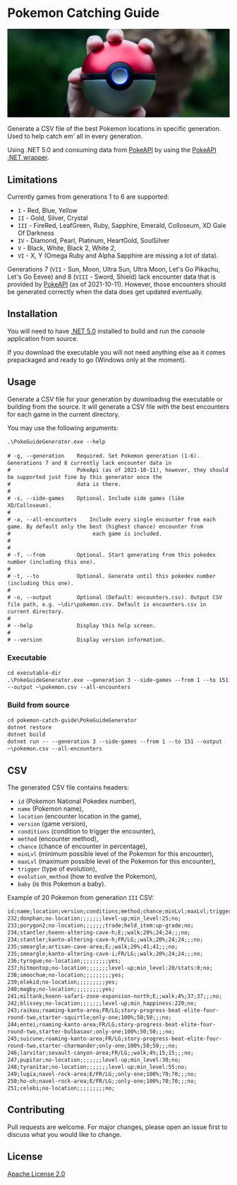 # Pokemon Catching Guide

![Banner](banner.jpg)

Generate a CSV file of the best Pokemon locations in specific generation. Used to help catch em' all in every generation.

Using .NET 5.0 and consuming data from [PokeAPI](https://pokeapi.co) by using the [PokeAPI .NET wrapper](https://github.com/mtrdp642/PokeApiNet).

## Limitations

Currently games from generations 1 to 6 are supported:
- `I` - Red, Blue, Yellow
- `II` - Gold, Silver, Crystal
- `III` - FireRed, LeafGreen, Ruby, Sapphire, Emerald, Colloseum, XD Gale Of Darkness
- `IV` - Diamond, Pearl, Platinum, HeartGold, SoulSilver
- `V` - Black, White, Black 2, White 2,
- `VI` - X, Y (Omega Ruby and Alpha Sapphire are missing a lot of data).

Generations 7 (`VII` - Sun, Moon, Ultra Sun, Ultra Moon, Let's Go Pikachu, Let's Go Eevee) and 8 (`VIII` - Sword, Shield) lack encounter data that is provided by [PokeAPI](https://pokeapi.co) (as of 2021-10-11). However, those encounters should be generated correctly when the data does get updated eventually.

## Installation

You will need to have [.NET 5.0](https://dotnet.microsoft.com/download/dotnet/5.0) installed to build and run the console application from source.

If you download the executable you will not need anything else as it comes prepackaged and ready to go (Windows only at the moment).

## Usage

Generate a CSV file for your generation by downloading the executable or building from the source. It will generate a CSV file with the best encounters for each game in the current directory.

You may use the following arguments:

```shell
.\PokeGuideGenerator.exe --help

# -g, --generation    Required. Set Pokemon generation (1-6). Generations 7 and 8 currently lack encounter data in
#                     PokeApi (as of 2021-10-11), however, they should be supported just fine by this generator once the
#                     data is there.
# 
# -s, --side-games    Optional. Include side games (like XD/Colloseum).
#
# -a, --all-encounters    Include every single encounter from each game. By default only the best (highest chance) encounter from
#                          each game is included.
#
# 
# -f, --from          Optional. Start generating from this pokedex number (including this one).
# 
# -t, --to            Optional. Generate until this pokedex number (including this one).
# 
# -o, --output        Optional (Default: encounters.csv). Output CSV file path, e.g. ~\dir\pokemon.csv. Default is encounters.csv in current directory.
# 
# --help              Display this help screen.
# 
# --version           Display version information.
```

### Executable

```shell
cd executable-dir
.\PokeGuideGenerator.exe --generation 3 --side-games --from 1 --to 151 --output ~\pokemon.csv --all-encounters
```

### Build from source

```shell
cd pokemon-catch-guide\PokeGuideGenerator
dotnet restore
dotnet build
dotnet run -- --generation 3 --side-games --from 1 --to 151 --output ~\pokemon.csv --all-encounters
```

## CSV

The generated CSV file contains headers:
  - `id` (Pokemon National Pokedex number),
  - `name` (Pokemon name),
  - `location` (encounter location in the game),
  - `version` (game version),
  - `conditions` (condition to trigger the encounter),
  - `method` (encounter method),
  - `chance` (chance of encounter in percentage),
  - `minLvl` (minimum possible level of the Pokemon for this encounter),
  - `maxLvl` (maximum possible level of the Pokemon for this encounter),
  - `trigger` (type of evolution),
  - `evolution_method` (how to evolve the Pokemon),
  - `baby` (is this Pokemon a baby).

Example of 20 Pokemon from generation `III` CSV:
```csv
id;name;location;version;conditions;method;chance;minLvl;maxLvl;trigger;evolution_method;baby;
232;donphan;no-location;;;;;;;level-up;min_level:25;no;
233;porygon2;no-location;;;;;;;trade;held_item:up-grade;no;
234;stantler;hoenn-altering-cave-h;E;;walk;20%;24;24;;;no;
234;stantler;kanto-altering-cave-h;FR/LG;;walk;20%;24;24;;;no;
235;smeargle;artisan-cave-area;E;;walk;20%;41;41;;;no;
235;smeargle;kanto-altering-cave-i;FR/LG;;walk;20%;24;24;;;no;
236;tyrogue;no-location;;;;;;;;;yes;
237;hitmontop;no-location;;;;;;;level-up;min_level:20/stats:0;no;
238;smoochum;no-location;;;;;;;;;yes;
239;elekid;no-location;;;;;;;;;yes;
240;magby;no-location;;;;;;;;;yes;
241;miltank;hoenn-safari-zone-expansion-north;E;;walk;4%;37;37;;;no;
242;blissey;no-location;;;;;;;level-up;min_happiness:220;no;
243;raikou;roaming-kanto-area;FR/LG;story-progress-beat-elite-four-round-two,starter-squirtle;only-one;100%;50;50;;;no;
244;entei;roaming-kanto-area;FR/LG;story-progress-beat-elite-four-round-two,starter-bulbasaur;only-one;100%;50;50;;;no;
245;suicune;roaming-kanto-area;FR/LG;story-progress-beat-elite-four-round-two,starter-charmander;only-one;100%;50;50;;;no;
246;larvitar;sevault-canyon-area;FR/LG;;walk;4%;15;15;;;no;
247;pupitar;no-location;;;;;;;level-up;min_level:30;no;
248;tyranitar;no-location;;;;;;;level-up;min_level:55;no;
249;lugia;navel-rock-area;E/FR/LG;;only-one;100%;70;70;;;no;
250;ho-oh;navel-rock-area;E/FR/LG;;only-one;100%;70;70;;;no;
251;celebi;no-location;;;;;;;;;no;
```

## Contributing
Pull requests are welcome. For major changes, please open an issue first to discuss what you would like to change.

## License
[Apache License 2.0](http://www.apache.org/licenses/)
